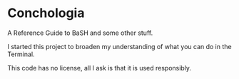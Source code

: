 # Conchologia
A Reference Guide to BaSH and some other stuff.

I started this project to broaden my understanding of what you can do in the Terminal.

This code has no license, all I ask is that it is used responsibly.
